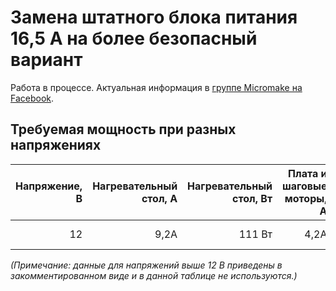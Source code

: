 # Замена штатного блока питания 16,5 А на более безопасный вариант

Работа в процессе. Актуальная информация в [группе Micromake на Facebook](https://www.facebook.com/groups/173676226330714/permalink/352168941814774/).

## Требуемая мощность при разных напряжениях

| Напряжение, В | Нагревательный стол, А | Нагревательный стол, Вт | Плата и шаговые моторы, А | Плата и шаговые моторы, Вт | Итого, А | Итого, Вт |
| ------------: | ---------------------: | ----------------------: | ------------------------: | -------------------------: | -------: | --------: |
|            12 |                   9,2А |                  111 Вт |                      4,2А |                      51 Вт |    13,4А |    162 Вт |

*(Примечание: данные для напряжений выше 12 В приведены в закомментированном виде и в данной таблице не используются.)*

